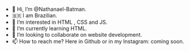 - 👋 Hi, I’m @Nathanael-Batman.
- 🇧🇷 I am Brazilian.
- 👀 I’m interested in HTML , CSS and JS.
- 🌱 I’m currently learning HTML.
- 💞️ I’m looking to collaborate on website development.
- 📫 How to reach me? Here in Github or in my Instagram: coming soon.
<!---
Nathanael-Batman/Nathanael-Batman is a ✨ special ✨ repository because its `README.md` (this file) appears on your GitHub profile.
You can click the Preview link to take a look at your changes.
--->
